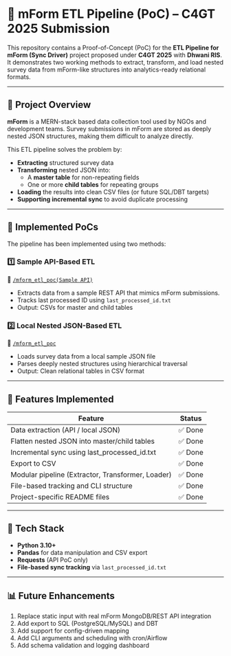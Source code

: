 # 🧩 mForm ETL Pipeline (PoC) – C4GT 2025 Submission

This repository contains a Proof-of-Concept (PoC) for the **ETL Pipeline for mForm (Sync Driver)** project proposed under **C4GT 2025** with **Dhwani RIS**. 
It demonstrates two working methods to extract, transform, and load nested survey data from mForm-like structures into analytics-ready relational formats.

---

## 📌 Project Overview

**mForm** is a MERN-stack based data collection tool used by NGOs and development teams. Survey submissions in mForm are stored as deeply nested JSON structures, making them difficult to analyze directly.

This ETL pipeline solves the problem by:

- **Extracting** structured survey data
- **Transforming** nested JSON into:
  - A **master table** for non-repeating fields
  - One or more **child tables** for repeating groups
- **Loading** the results into clean CSV files (or future SQL/DBT targets)
- **Supporting incremental sync** to avoid duplicate processing

---

## 🧪 Implemented PoCs

The pipeline has been implemented using two methods:

### 1️⃣ Sample API-Based ETL  
📁 [`/mform_etl_poc(Sample API)`](./mform_etl_poc(Sample%20API))  
- Extracts data from a sample REST API that mimics mForm submissions.
- Tracks last processed ID using `last_processed_id.txt`
- Output: CSVs for master and child tables

### 2️⃣ Local Nested JSON-Based ETL  
📁 [`/mform_etl_poc`](./mform_etl_poc)  
- Loads survey data from a local sample JSON file
- Parses deeply nested structures using hierarchical traversal
- Output: Clean relational tables in CSV format

---

## 🚀 Features Implemented

| Feature                                             | Status   |
|----------------------------------------------------|----------|
| Data extraction (API / local JSON)                 | ✅ Done  |
| Flatten nested JSON into master/child tables       | ✅ Done  |
| Incremental sync using last_processed_id.txt       | ✅ Done  |
| Export to CSV                                       | ✅ Done  |
| Modular pipeline (Extractor, Transformer, Loader)  | ✅ Done  |
| File-based tracking and CLI structure              | ✅ Done  |
| Project-specific README files                      | ✅ Done  |

---

## 🔧 Tech Stack

- **Python 3.10+**
- **Pandas** for data manipulation and CSV export
- **Requests** (API PoC only)
- **File-based sync tracking** via `last_processed_id.txt`

---

## 📊 Future Enhancements

1. Replace static input with real mForm MongoDB/REST API integration
2. Add export to SQL (PostgreSQL/MySQL) and DBT
3. Add support for config-driven mapping
4. Add CLI arguments and scheduling with cron/Airflow
5. Add schema validation and logging dashboard

